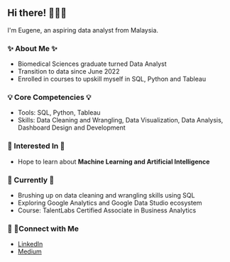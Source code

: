 ## Hi there! 🙋🏻‍♂️

I'm Eugene, an aspiring data analyst from Malaysia. 

### ✨ About Me ✨
- Biomedical Sciences graduate turned Data Analyst
- Transition to data since June 2022
- Enrolled in courses to upskill myself in SQL, Python and Tableau

### 💡 Core Competencies 💡
- Tools: SQL, Python, Tableau
- Skills: Data Cleaning and Wrangling, Data Visualization, Data Analysis, Dashboard Design and Development

### 🧩 Interested In 🧩
- Hope to learn about **Machine Learning and Artificial Intelligence** 

### 🌱 Currently 🌱
- Brushing up on data cleaning and wrangling skills using SQL
- Exploring Google Analytics and Google Data Studio ecosystem 
- Course: TalentLabs Certified Associate in Business Analytics

### 🤝 🏼Connect with Me
- [LinkedIn](https://www.linkedin.com/in/eugenechua8/)
- [Medium](https://medium.com/@eugenechua88)

<!---
EugeneChua128/EugeneChua128 is a ✨ special ✨ repository because its `README.md` (this file) appears on your GitHub profile.
You can click the Preview link to take a look at your changes.
--->
